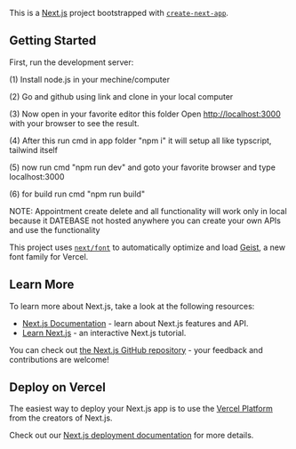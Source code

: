 This is a [Next.js](https://nextjs.org) project bootstrapped with [`create-next-app`](https://nextjs.org/docs/app/api-reference/cli/create-next-app).

## Getting Started

First, run the development server:

(1) Install node.js in your mechine/computer

(2) Go and github using link and clone in your local computer

(3) Now open in your favorite editor this folder
Open [http://localhost:3000](http://localhost:3000) with your browser to see the result.

(4) After this run cmd in app folder "npm i" it will setup all like typscript, tailwind itself

(5) now run cmd "npm run dev" and goto your favorite browser and type localhost:3000

(6) for build run cmd "npm run build"


NOTE: Appointment create delete and all functionality will work only in local because it DATEBASE not hosted anywhere you can create your own APIs and use the functionality


This project uses [`next/font`](https://nextjs.org/docs/app/building-your-application/optimizing/fonts) to automatically optimize and load [Geist](https://vercel.com/font), a new font family for Vercel.

## Learn More

To learn more about Next.js, take a look at the following resources:

- [Next.js Documentation](https://nextjs.org/docs) - learn about Next.js features and API.
- [Learn Next.js](https://nextjs.org/learn) - an interactive Next.js tutorial.

You can check out [the Next.js GitHub repository](https://github.com/vercel/next.js) - your feedback and contributions are welcome!

## Deploy on Vercel

The easiest way to deploy your Next.js app is to use the [Vercel Platform](https://vercel.com/new?utm_medium=default-template&filter=next.js&utm_source=create-next-app&utm_campaign=create-next-app-readme) from the creators of Next.js.

Check out our [Next.js deployment documentation](https://nextjs.org/docs/app/building-your-application/deploying) for more details.
